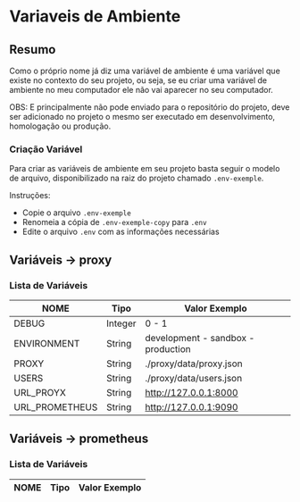 # Variaveis de Ambiente

## Resumo

Como o próprio nome já diz uma variável de ambiente é uma variável que existe no contexto do seu projeto,
ou seja, se eu criar uma variável de ambiente no meu computador ele não vai aparecer no seu computador.

OBS: E principalmente não pode enviado para o repositório do projeto, deve ser adicionado no projeto
o mesmo ser executado em desenvolvimento, homologação ou produção.

### Criação Variável

Para criar as variáveis de ambiente em seu projeto basta seguir o modelo de arquivo,
disponibilizado na raiz do projeto chamado `.env-exemple`.

Instruções:

- Copie o arquivo `.env-exemple`
- Renomeia a cópia de `.env-exemple-copy` para `.env`
- Edite o arquivo `.env` com as informações necessárias

## Variáveis -> proxy

### Lista de Variáveis

| NOME                      | Tipo    | Valor Exemplo                                         |
| ------------------------  | ------- | ------------------------------------------------------|
| DEBUG                     | Integer | 0 - 1                                                 |
| ENVIRONMENT               | String  | development - sandbox - production                    |
| PROXY                     | String  | ./proxy/data/proxy.json                               |
| USERS                     | String  | ./proxy/data/users.json                               |
| URL_PROYX                 | String  | http://127.0.0.1:8000                             |
| URL_PROMETHEUS            | String  | http://127.0.0.1:9090                             |

## Variáveis -> prometheus

### Lista de Variáveis

| NOME                      | Tipo    | Valor Exemplo                                         |
| ------------------------  | ------- | ------------------------------------------------------|